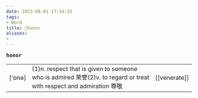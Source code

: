 ```yaml
---
date: 2023-08-01 17:34:33
tags: 
- Word
title: 📖honor
aliases: 
- 
---
```


<pre><strong>honor</strong></pre>
|   |   |   |
|---|---|---|
|['ɒnə]|(1)n. respect that is given to someone who is admired 荣誉(2)v. to regard or treat with respect and admiration 尊敬|[[venerate]]|